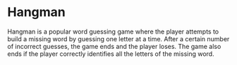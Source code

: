 # Hangman
Hangman is a popular word guessing game where the player attempts to build a missing word by guessing one letter at a time. 
After a certain number of incorrect guesses, the game ends and the player loses. The game also ends if the player correctly identifies all the letters of the missing word.
